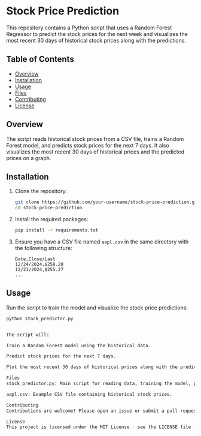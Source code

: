 # Stock Price Prediction

This repository contains a Python script that uses a Random Forest Regressor to predict the stock prices for the next week and visualizes the most recent 30 days of historical stock prices along with the predictions.

## Table of Contents

- [Overview](#overview)
- [Installation](#installation)
- [Usage](#usage)
- [Files](#files)
- [Contributing](#contributing)
- [License](#license)

## Overview

The script reads historical stock prices from a CSV file, trains a Random Forest model, and predicts stock prices for the next 7 days. It also visualizes the most recent 30 days of historical prices and the predicted prices on a graph.

## Installation

1. Clone the repository:
    ```bash
    git clone https://github.com/your-username/stock-price-prediction.git
    cd stock-price-prediction
    ```

2. Install the required packages:
    ```bash
    pip install -r requirements.txt
    ```

3. Ensure you have a CSV file named `aapl.csv` in the same directory with the following structure:
    ```plaintext
    Date,Close/Last
    12/24/2024,$258.20
    12/23/2024,$255.27
    ...
    ```

## Usage

Run the script to train the model and visualize the stock price predictions:
```bash
python stock_predictor.py


The script will:

Train a Random Forest model using the historical data.

Predict stock prices for the next 7 days.

Plot the most recent 30 days of historical prices along with the predictions.

Files
stock_predictor.py: Main script for reading data, training the model, predicting prices, and visualizing the results.

aapl.csv: Example CSV file containing historical stock prices.

Contributing
Contributions are welcome! Please open an issue or submit a pull request if you have any improvements or suggestions.

License
This project is licensed under the MIT License - see the LICENSE file for details.

